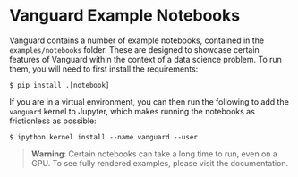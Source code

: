 # Vanguard Example Notebooks

Vanguard contains a number of example notebooks, contained in the `examples/notebooks` folder. These are designed to showcase certain features of Vanguard within the context of a data science problem.  To run them, you will need to first install the requirements:

```shell
$ pip install .[notebook]
```

If you are in a virtual environment, you can then run the following to add the `vanguard` kernel to Jupyter, which makes running the notebooks as frictionless as possible:

```shell
$ ipython kernel install --name vanguard --user
```

> **Warning**: Certain notebooks can take a long time to run, even on a GPU.  To see fully rendered examples, please visit the documentation.
